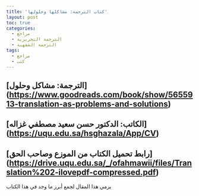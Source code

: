 ```yaml
---
title: 'كتاب الترجمة: مشاكلها وحلولها'
layout: post
toc: true
categories:
  - مراجع
  - الترجمة التحريرية
  - الترجمة الشفهية
tags:
  - مراجع
  - كتب
---
```


##  [الترجمة: مشاكل وحلول] (https://www.goodreads.com/book/show/5655913-translation-as-problems-and-solutions)
## [الكاتب: الدكتور حسن سعيد مصطفي غزاله] (https://uqu.edu.sa/hsghazala/App/CV)
## [رابط تحميل الكتاب من الموزع وصاحب الحق] (https://drive.uqu.edu.sa/_/ofahmawii/files/Translation%202-ilovepdf-compressed.pdf)

يرمي هذا المقال لجمع أبرز ما وجد في هذا الكتاب